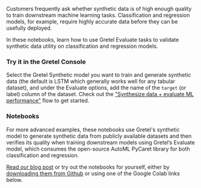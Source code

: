 Customers frequently ask whether synthetic data is of high enough quality to train downstream machine learning tasks. Classification and regression models, for example, require highly accurate data before they can be usefully deployed. 

In these notebooks, learn how to use Gretel Evaluate tasks to validate synthetic data utility on classification and regression models. 

### Try it in the Gretel Console
Select the Gretel Synthetic model you want to train and generate synthetic data (the default is LSTM which generally works well for any tabular dataset), and under the Evaluate options, add the name of the `target` (or label) column of the dataset. Check out the ["Synthesize data + evaluate ML performance"](https://console.gretel.ai/use_cases/cards/use-case-downstream-accuracy/projects) flow to get started.

### Notebooks

For more advanced examples, these notebooks use Gretel's synthetic model to generate synthetic data from publicly available datasets and then verifies its quality when training downstream models using Gretel’s Evaluate model, which consumes the open-source AutoML PyCaret library for both classification and regression.

[Read our blog post](https://gretel.ai/blog/downstream-ml-evaluation-and-quality-scores) or try out the notebooks for yourself, either by [downloading them from Github](https://github.com/gretelai/gretel-blueprints/tree/main/docs/notebooks) or using one of the Google Colab links below.
